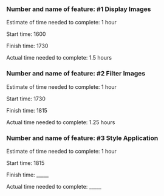 ### Number and name of feature: #1 Display Images

Estimate of time needed to complete: 1 hour

Start time: 1600

Finish time: 1730

Actual time needed to complete: 1.5 hours


### Number and name of feature: #2 Filter Images

Estimate of time needed to complete: 1 hour

Start time: 1730

Finish time: 1815

Actual time needed to complete: 1.25 hours


### Number and name of feature: #3 Style Application

Estimate of time needed to complete: 1 hour

Start time: 1815

Finish time: _____

Actual time needed to complete: _____


